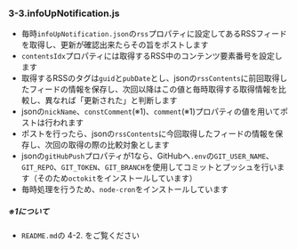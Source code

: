 ### 3-3.infoUpNotification.js
- 毎時`infoUpNotification.json`の`rss`プロパティに設定してあるRSSフィードを取得し、更新が確認出来たらその旨をポストします
- `contentsIdx`プロパティには取得するRSS中のコンテンツ要素番号を設定します
- 取得するRSSのタグは`guid`と`pubDate`とし、jsonの`rssContents`に前回取得したフィードの情報を保存し、次回以降はこの値と毎時取得する取得情報を比較し、異なれば「更新された」と判断します
- jsonの`nickName`、`constComment`(※1)、`comment`(※1)プロパティの値を用いてポストは行われます
- ポストを行ったら、jsonの`rssContents`に今回取得したフィードの情報を保存し、次回の取得の際の比較対象とします
- jsonの`gitHubPush`プロパティが1なら、GitHubへ`.env`の`GIT_USER_NAME`、`GIT_REPO`、`GIT_TOKEN`、`GIT_BRANCH`を使用してコミットとプッシュを行います（そのため`octokit`をインストールしています）
- 毎時処理を行うため、`node-cron`をインストールしています


##### ※1について
- `README.md`の 4-2. をご覧ください
